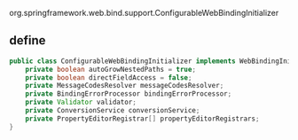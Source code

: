 org.springframework.web.bind.support.ConfigurableWebBindingInitializer

## define
```java
public class ConfigurableWebBindingInitializer implements WebBindingInitializer {
	private boolean autoGrowNestedPaths = true;
	private boolean directFieldAccess = false;
	private MessageCodesResolver messageCodesResolver;
	private BindingErrorProcessor bindingErrorProcessor;
	private Validator validator;
	private ConversionService conversionService;
	private PropertyEditorRegistrar[] propertyEditorRegistrars;
}    
```